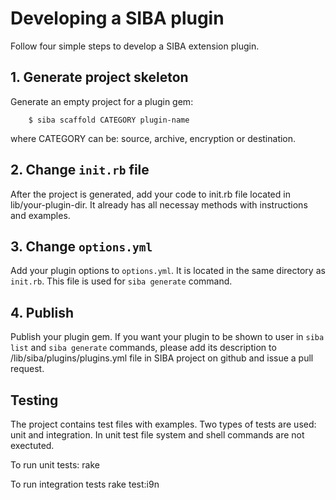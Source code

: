 # Developing a SIBA plugin

Follow four simple steps to develop a SIBA extension plugin.

## 1. Generate project skeleton

Generate an empty project for a plugin gem:

        $ siba scaffold CATEGORY plugin-name

where CATEGORY can be: source, archive, encryption or destination. 

## 2. Change `init.rb` file

After the project is generated, add your code to init.rb file located in lib/your-plugin-dir. It already has all necessay methods with instructions and examples.

## 3. Change `options.yml`

Add your plugin options to `options.yml`. It is located in the same directory as `init.rb`. This file is used for `siba generate` command.

## 4. Publish

Publish your plugin gem. If you want your plugin to be shown to user in `siba list` and `siba generate` commands, please add its description to /lib/siba/plugins/plugins.yml file in SIBA project on github and issue a pull request.

## Testing

The project contains test files with examples. Two types of tests are used: unit and integration. In unit test file system and shell commands are not exectuted.

To run unit tests:
        rake

To run integration tests
        rake test:i9n
